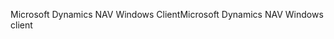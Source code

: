 <span data-ttu-id="510fd-101">Microsoft Dynamics NAV Windows Client</span><span class="sxs-lookup"><span data-stu-id="510fd-101">Microsoft Dynamics NAV Windows client</span></span>